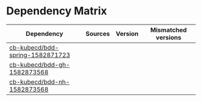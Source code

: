 # Dependency Matrix

Dependency | Sources | Version | Mismatched versions
---------- | ------- | ------- | -------------------
[cb-kubecd/bdd-spring-1582871723](https://github.com/cb-kubecd/bdd-spring-1582871723.git) |  | []() | 
[cb-kubecd/bdd-gh-1582873568](https://github.com/cb-kubecd/bdd-gh-1582873568.git) |  | []() | 
[cb-kubecd/bdd-nh-1582873568](https://github.com/cb-kubecd/bdd-nh-1582873568.git) |  | []() | 
